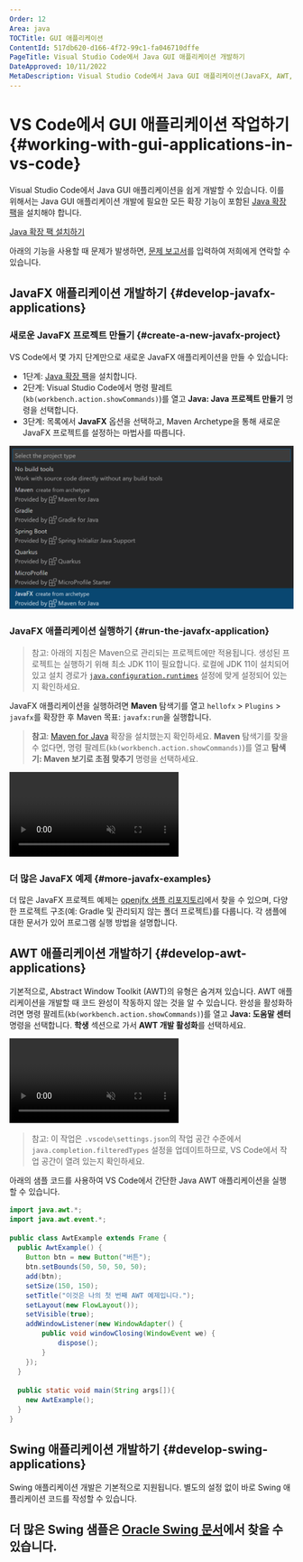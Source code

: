 ```yaml
---
Order: 12
Area: java
TOCTitle: GUI 애플리케이션
ContentId: 517db620-d166-4f72-99c1-fa046710dffe
PageTitle: Visual Studio Code에서 Java GUI 애플리케이션 개발하기
DateApproved: 10/11/2022
MetaDescription: Visual Studio Code에서 Java GUI 애플리케이션(JavaFX, AWT, Swing)을 개발하는 방법
---
```


# VS Code에서 GUI 애플리케이션 작업하기 {#working-with-gui-applications-in-vs-code}

Visual Studio Code에서 Java GUI 애플리케이션을 쉽게 개발할 수 있습니다. 이를 위해서는 Java GUI 애플리케이션 개발에 필요한 모든 확장 기능이 포함된 [Java 확장 팩](https://marketplace.visualstudio.com/items?itemName=vscjava.vscode-java-pack)을 설치해야 합니다.

<a class="install-extension-btn" href="vscode:extension/vscjava.vscode-java-pack">Java 확장 팩 설치하기</a>

아래의 기능을 사용할 때 문제가 발생하면, [문제 보고서](https://github.com/microsoft/vscode-java-pack/issues)를 입력하여 저희에게 연락할 수 있습니다.

## JavaFX 애플리케이션 개발하기 {#develop-javafx-applications}

### 새로운 JavaFX 프로젝트 만들기 {#create-a-new-javafx-project}

VS Code에서 몇 가지 단계만으로 새로운 JavaFX 애플리케이션을 만들 수 있습니다:

- 1단계: [Java 확장 팩](https://marketplace.visualstudio.com/items?itemName=vscjava.vscode-java-pack)을 설치합니다.
- 2단계: Visual Studio Code에서 명령 팔레트(`kb(workbench.action.showCommands)`)를 열고 **Java: Java 프로젝트 만들기** 명령을 선택합니다.
- 3단계: 목록에서 **JavaFX** 옵션을 선택하고, Maven Archetype을 통해 새로운 JavaFX 프로젝트를 설정하는 마법사를 따릅니다.

![create JavaFX project](images/java-gui/create-javafx.png)

### JavaFX 애플리케이션 실행하기 {#run-the-javafx-application}

> 참고: 아래의 지침은 Maven으로 관리되는 프로젝트에만 적용됩니다. 생성된 프로젝트는 실행하기 위해 최소 JDK 11이 필요합니다. 로컬에 JDK 11이 설치되어 있고 설치 경로가 [`java.configuration.runtimes`](https://github.com/redhat-developer/vscode-java#project-jdks) 설정에 맞게 설정되어 있는지 확인하세요.

JavaFX 애플리케이션을 실행하려면 **Maven** 탐색기를 열고 `hellofx` > `Plugins` > `javafx`를 확장한 후 Maven 목표: `javafx:run`을 실행합니다.

> **참고**: [Maven for Java](https://marketplace.visualstudio.com/items?itemName=vscjava.vscode-maven) 확장을 설치했는지 확인하세요. **Maven** 탐색기를 찾을 수 없다면, 명령 팔레트(`kb(workbench.action.showCommands)`)를 열고 **탐색기: Maven 보기로 초점 맞추기** 명령을 선택하세요.

<video src="images/java-gui/run-javafx.mp4" autoplay loop muted playsinline controls title="JavaFX 애플리케이션 실행하기">
</video>

### 더 많은 JavaFX 예제 {#more-javafx-examples}

더 많은 JavaFX 프로젝트 예제는 [openjfx 샘플 리포지토리](https://github.com/openjfx/samples/tree/master/IDE/VSCode)에서 찾을 수 있으며, 다양한 프로젝트 구조(예: Gradle 및 관리되지 않는 폴더 프로젝트)를 다룹니다. 각 샘플에 대한 문서가 있어 프로그램 실행 방법을 설명합니다.

## AWT 애플리케이션 개발하기 {#develop-awt-applications}

기본적으로, Abstract Window Toolkit (AWT)의 유형은 숨겨져 있습니다. AWT 애플리케이션을 개발할 때 코드 완성이 작동하지 않는 것을 알 수 있습니다. 완성을 활성화하려면 명령 팔레트(`kb(workbench.action.showCommands)`)를 열고 **Java: 도움말 센터** 명령을 선택합니다. **학생** 섹션으로 가서 **AWT 개발 활성화**를 선택하세요.

<video src="images/java-gui/enable-awt.mp4" autoplay loop muted playsinline controls title="AWT 애플리케이션 개발하기">
</video>

> 참고: 이 작업은 `.vscode\settings.json`의 작업 공간 수준에서 `java.completion.filteredTypes` 설정을 업데이트하므로, VS Code에서 작업 공간이 열려 있는지 확인하세요.

아래의 샘플 코드를 사용하여 VS Code에서 간단한 Java AWT 애플리케이션을 실행할 수 있습니다.

```java
import java.awt.*;
import java.awt.event.*;

public class AwtExample extends Frame {
  public AwtExample() {
    Button btn = new Button("버튼");
    btn.setBounds(50, 50, 50, 50);
    add(btn);
    setSize(150, 150);
    setTitle("이것은 나의 첫 번째 AWT 예제입니다.");
    setLayout(new FlowLayout());
    setVisible(true);
    addWindowListener(new WindowAdapter() {
        public void windowClosing(WindowEvent we) {
            dispose();
        }
    });
  }

  public static void main(String args[]){
    new AwtExample();
  }
}
```

## Swing 애플리케이션 개발하기 {#develop-swing-applications}

Swing 애플리케이션 개발은 기본적으로 지원됩니다. 별도의 설정 없이 바로 Swing 애플리케이션 코드를 작성할 수 있습니다.

더 많은 Swing 샘플은 [Oracle Swing 문서](https://docs.oracle.com/javase/tutorial/uiswing/examples/components/index.html)에서 찾을 수 있습니다.
---